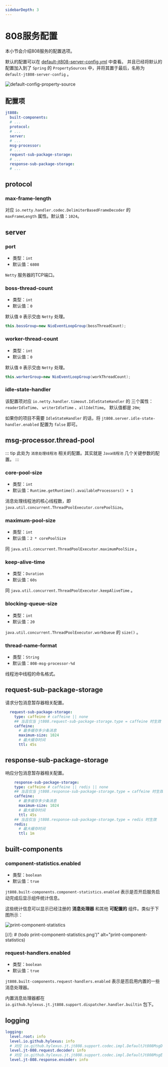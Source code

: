 ```yaml
---
sidebarDepth: 3
---
```


# 808服务配置

本小节会介绍808服务的配置选项。

默认的配置可以在
[default-jt808-server-config.yml](https://github.com/hylexus/jt-framework/tree/master/jt-808-server-spring-boot-stater/src/main/resources/META-INF/default-jt808-server-config.yml)
中查看。 并且已经将默认的配置加入到了 `Spring` 的 `PropertySources` 中，并将其置于最后，名称为 `default-jt808-server-config` 。

<p class="">
    <img :src="$withBase('/img/default-config-property-source.png')" alt="default-config-property-source">
</p> 

## 配置项

```yaml
jt808:
  built-components:
  # ...
  protocol:
  # ...
  server:
  # ...
  msg-processor:
  # ...
  request-sub-package-storage:
  # ...
  response-sub-package-storage:
  # ...
```

## protocol

### max-frame-length

对应 `io.netty.handler.codec.DelimiterBasedFrameDecoder` 的 `maxFrameLength` 属性。默认值：`1024`。

## server

### port

- 类型：`int`
- 默认值：`6808`

`Netty` 服务器的TCP端口。

### boss-thread-count

- 类型：`int`
- 默认值：`0`

默认值 `0` 表示交由 `Netty` 处理。

```java
this.bossGroup=new NioEventLoopGroup(bossThreadCount);
```

### worker-thread-count

- 类型：`int`
- 默认值：`0`

默认值 `0` 表示交由 `Netty` 处理。

```java
this.workerGroup=new NioEventLoopGroup(workThreadCount);
```

### idle-state-handler

该配置项对应 `io.netty.handler.timeout.IdleStateHandler` 的 三个属性：`readerIdleTime`、 `writerIdleTime` 、`allIdelTime`。 默认值都是 `20m`;

如果你的项目不需要 `IdleStateHandler` 的话，将 `jt808.server.idle-state-handler.enabled` 配置为 `false` 即可。

## msg-processor.thread-pool

::: tip 此处为 `消息处理线程池` 相关的配置。其实就是 `Java线程池` 几个关键参数的配置。
:::

### core-pool-size

- 类型：`int`
- 默认值：`Runtime.getRuntime().availableProcessors() + 1`

消息处理线程池的核心线程数，即 `java.util.concurrent.ThreadPoolExecutor.corePoolSize`。

### maximum-pool-size

- 类型：`int`
- 默认值：`2 * corePoolSize`

同 `java.util.concurrent.ThreadPoolExecutor.maximumPoolSize` 。

### keep-alive-time

- 类型：`Duration`
- 默认值：`60s`

同 `java.util.concurrent.ThreadPoolExecutor.keepAliveTime` 。

### blocking-queue-size

- 类型：`int`
- 默认值：`20`

`java.util.concurrent.ThreadPoolExecutor.workQueue` 的 `size()` 。

### thread-name-format

- 类型：`String`
- 默认值：`808-msg-processor-%d`

线程池中线程的命名格式。

## request-sub-package-storage

请求分包消息暂存器相关配置。

```yaml
  request-sub-package-storage:
    type: caffeine # caffeine || none
    ## 当且仅当 jt808.request-sub-package-storage.type = caffeine 时生效
    caffeine:
      # 最多缓存多少条消息
      maximum-size: 1024
      # 最大缓存时间
      ttl: 45s
```

## response-sub-package-storage

响应分包消息暂存器相关配置。

```yaml
    response-sub-package-storage:
    type: caffeine # caffeine || redis || none
    ## 当且仅当 jt808.response-sub-package-storage.type = caffeine 时生效
    caffeine:
      # 最多缓存多少条消息
      maximum-size: 1024
      # 最大缓存时间
      ttl: 45s
    ## 当且仅当 jt808.response-sub-package-storage.type = redis 时生效
    redis:
      # 最大缓存时间
      ttl: 1m
```

## built-components

### component-statistics.enabled

- 类型：`boolean`
- 默认值：`true`

`jt808.built-components.component-statistics.enabled` 表示是否开启服务启动完成后显示组件统计信息。

这些统计信息可以显示已经注册的 **消息处理器** 和其他 **可配置的** 组件。类似于下图所示：

<p class="">
    <img :src="$withBase('/img/print-component-statistics.png')" alt="print-component-statistics">
</p> 

[//]: # (todo print-component-statistics.png')" alt="print-component-statistics)

### request-handlers.enabled

- 类型：`boolean`
- 默认值：`true`

`jt808.built-components.request-handlers.enabled` 表示是否启用内置的一些消息处理器。

内置消息处理器都在 `io.github.hylexus.jt.jt808.support.dispatcher.handler.builtin` 包下。

## logging

```yaml
logging:
  level.root: info
  level.io.github.hylexus: info
  # 对应 io.github.hylexus.jt.jt808.support.codec.impl.DefaultJt808MsgDecoder 的日志
  level.jt-808.request.decoder: info
  # 对应 io.github.hylexus.jt.jt808.support.codec.impl.DefaultJt808MsgEncoder 的日志
  level.jt-808.response.encoder: info
```

